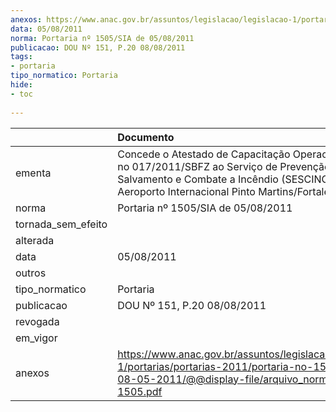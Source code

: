 ```yaml
---
anexos: https://www.anac.gov.br/assuntos/legislacao/legislacao-1/portarias/portarias-2011/portaria-no-1505-sia-de-08-05-2011/@@display-file/arquivo_norma/PA2011-1505.pdf
data: 05/08/2011
norma: Portaria nº 1505/SIA de 05/08/2011
publicacao: DOU Nº 151, P.20 08/08/2011
tags:
- portaria
tipo_normatico: Portaria
hide: 
- toc 
 
---
```


|                    | Documento                                                                                                                                                                                    |
|:-------------------|:---------------------------------------------------------------------------------------------------------------------------------------------------------------------------------------------|
| ementa             | Concede o Atestado de Capacitação Operacional (ACOP) no 017/2011/SBFZ ao Serviço de Prevenção, Salvamento e Combate a Incêndio (SESCINC) do Aeroporto Internacional Pinto Martins/Fortaleza. |
| norma              | Portaria nº 1505/SIA de 05/08/2011                                                                                                                                                           |
| tornada_sem_efeito |                                                                                                                                                                                              |
| alterada           |                                                                                                                                                                                              |
| data               | 05/08/2011                                                                                                                                                                                   |
| outros             |                                                                                                                                                                                              |
| tipo_normatico     | Portaria                                                                                                                                                                                     |
| publicacao         | DOU Nº 151, P.20 08/08/2011                                                                                                                                                                  |
| revogada           |                                                                                                                                                                                              |
| em_vigor           |                                                                                                                                                                                              |
| anexos             | https://www.anac.gov.br/assuntos/legislacao/legislacao-1/portarias/portarias-2011/portaria-no-1505-sia-de-08-05-2011/@@display-file/arquivo_norma/PA2011-1505.pdf                            |